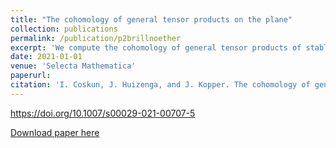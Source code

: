 ```yaml
---
title: "The cohomology of general tensor products on the plane"
collection: publications
permalink: /publication/p2brillnoether
excerpt: 'We compute the cohomology of general tensor products of stable bundles on the projective plane.'
date: 2021-01-01
venue: 'Selecta Mathematica'
paperurl:
citation: 'I. Coskun, J. Huizenga, and J. Kopper. The cohomology of general tensor products on the plane. <i>Selecta Mathematica</i> 27 no. 5 (2021), article number 94.'
---
```


https://doi.org/10.1007/s00029-021-00707-5

[Download paper here](http://jmkopper.github.io/files/p2brillnoether.pdf)
